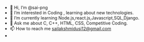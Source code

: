 - 👋 Hi, I’m @sai-png
- 👀 I’m interested in Coding , learning about new technologies.
- 🌱 I’m currently learning Node.js,react.js,Javascript,SQL,Django.
- 💞️ Ask me about C, C++, HTML, CSS, Competitive Coding.
- 📫 How to reach me sailakshmidusi12@gmail.com
- 

<!---
sai-png/sai-png is a ✨ special ✨ repository because its `README.md` (this file) appears on your GitHub profile.
You can click the Preview link to take a look at your changes.
--->
